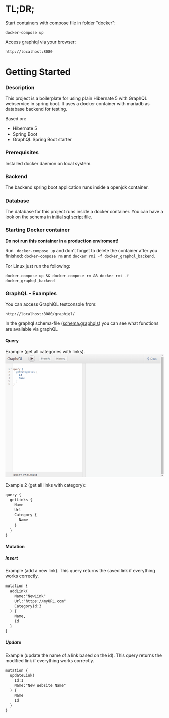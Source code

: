 # TL;DR;
Start containers with compose file in folder "docker":
```
docker-compose up
```
Access graphiql via your browser:
```text
http://localhost:8080
```

# Getting Started
### Description
This project is a boilerplate for using plain Hibernate 5 with GraphQL webservice in spring boot.
It uses a docker container with mariadb as database backend for testing.

Based on:
 - Hibernate 5
 - Spring Boot
 - GraphQL Spring Boot starter

### Prerequisites
Installed docker daemon on local system.

### Backend
The backend spring boot application runs inside a openjdk container.

### Database
The database for this project runs inside a docker container. You can have a look on the schema in [initial sql script](docker/init.sql) file.

### Starting Docker container
**Do not run this container in a production enviroment!**

Run ` docker-compose up` and don't forget to delete the container after you finished: `docker-compose rm` and `docker rmi -f docker_graphql_backend`.

For Linux just run the following:

```
docker-compose up && docker-compose rm && docker rmi -f docker_graphql_backend
```

### GraphQL - Examples
You can access GraphiQL testconsole from:

```text
http://localhost:8080/graphiql/
```

In the graphql schema-file ([schema.graphqls](src/main/resources/schema.graphqls)) you can see what functions are available via graphQL

#### Query

Example (get all categories with links).
![GraphQLQuery](doc/graphiql.gif "GraphiQL")

Example 2 (get all links with category):

```text
query {
  getLinks {
  	Name
    Url 
    Category {
      Name
    }
  }
}
```

#### Mutation 
##### Insert

Example (add a new link).
This query returns the saved link if everything works correctly.

```text
mutation {
  addLink(
    Name:"NewLink"
    Url:"https://myURL.com"
    CategoryId:3
  ) {
    Name,
    Id
  }
}
```

##### Update

Example (update the name of a link based on the id).
This query returns the modified link if everything works correctly.

```
mutation {
  updateLink(
    Id:1
    Name:"New Website Name"
  ) {
    Name
    Id
  }
}
```

